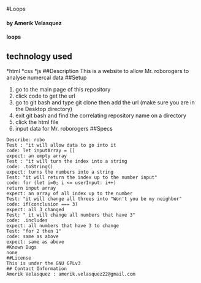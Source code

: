 #Loops
#### by Amerik Velasquez
#### loops
## technology used
*html
*css
*js
##Description
This is a website to allow Mr. roborogers to analyse numercal data
##Setup
1. go to the main page of this repository
2. click code to get the url
3. go to git bash and type git clone then add the url (make sure you are in the Desktop directory)
4. exit git bash and find the correlating repository name on a directory
5. click the html file 
6. input data for Mr. roborogers
##Specs
```test
Describe: robo
Test : "it will allow data to go into it 
code: let inputArray = []
expect: an empty array
Test : "it will turn the index into a string
code: .toString()
expect: turns the numbers into a string
Test: "it will return the index up to the number input"
code: for (let i=0; i <= userInput: i++)
return input array
expect: an array of all index up to the number
Test: "it will change all threes into "Won't you be my neighbor"
code: if(conclusion === 3)
expect: all 3 changed 
Test: " it will change all numbers that have 3"
code: .includes
expect: all numbers that have 3 to change 
Test: "for 2 then 1"
code: same as above
expect: same as above
#Known Bugs
none
##License
This is under the GNU GPLv3
## Contact Information
Amerik Velasquez : amerik.velasquez22@gmail.com

